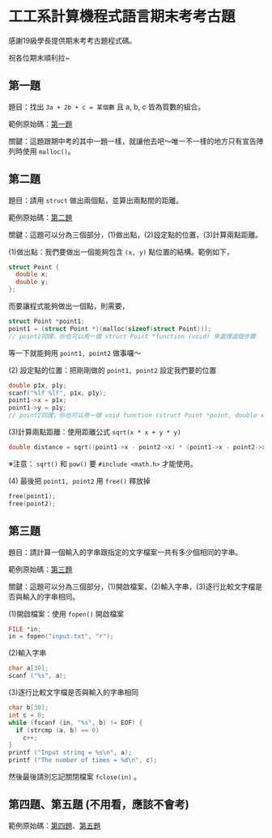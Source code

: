 # 工工系計算機程式語言期末考考古題

感謝19級學長提供期末考考古題程式碼。

祝各位期末順利拉~

## 第一題
題目：找出 `3a + 2b + c = 某個數` 且 a, b, c 皆為質數的組合。

範例原始碼：[第一題](/19級考古/第一題.c)

關鍵：這題跟期中考的其中一題一樣，就讓他去吧～唯一不一樣的地方只有宣告陣列時使用 `malloc()`。

## 第二題
題目：請用 `struct` 做出兩個點，並算出兩點間的距離。

範例原始碼：[第二題](/19級考古/第二題.c)

關鍵：這題可以分為三個部分，(1)做出點，(2)設定點的位置，(3)計算兩點距離。

(1)做出點：我們要做出一個能夠包含 `(x, y)` 點位置的結構。範例如下，

```c
struct Point {
  double x;
  double y;
};
```
而要讓程式能夠做出一個點，則需要，

```c
struct Point *point1;
point1 = (struct Point *)(malloc(sizeof(struct Point)));
// point2同理，你也可以用一個 struct Point *function (void) 來處理這個步驟
```

等一下就能夠用 `point1, point2` 做事囉～

(2) 設定點的位置：把剛剛做的 `point1, point2` 設定我們要的位置

```c
double p1x, p1y;
scanf("%lf %lf", p1x, p1y);
point1->x = p1x;
point1->y = p1y;
// point2同理，你也可以用一個 void function (struct Point *point, double x, double y) 來處理這個步驟
```

(3)計算兩點距離：使用距離公式 `sqrt(x * x + y * y)`

```c
double distance = sqrt((point1->x - point2->x) * (point1->x - point2->x) + (point1->y - point2->y) * (point1->y - point2->y));
```

※注意： `sqrt()` 和 `pow()` 要 `#include <math.h>` 才能使用。

(4) 最後把 `point1, point2` 用 `free()` 釋放掉

```c
free(point1);
free(point2);
```

## 第三題

題目：請計算一個輸入的字串跟指定的文字檔案一共有多少個相同的字串。

範例原始碼：[第三題](/19級考古/第三題.c)

關鍵：這題可以分為三個部分，(1)開啟檔案，(2)輸入字串，(3)逐行比較文字檔是否與輸入的字串相同。

(1)開啟檔案：使用 `fopen()` 開啟檔案

```c
FILE *in;
in = fopen("input.txt", "r");
```

(2)輸入字串

```c
char a[30];
scanf ("%s", a);
```

(3)逐行比較文字檔是否與輸入的字串相同

```c
char b[30];
int c = 0;
while (fscanf (in, "%s", b) != EOF) {
  if (strcmp (a, b) == 0)
    c++;
}
printf ("Input string = %s\n", a);
printf ("The number of times = %d\n", c);
```

然後最後請別忘記關閉檔案 `fclose(in)` 。

## 第四題、第五題 (不用看，應該不會考)

範例原始碼：[第四題](/19級考古/第四題.c)、[第五題](/19級考古/第五題.c)

